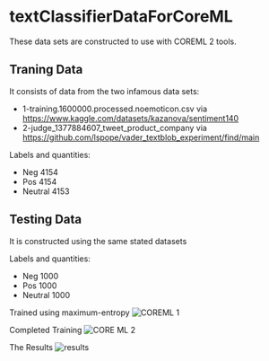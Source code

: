 # textClassifierDataForCoreML

These data sets are constructed to use with COREML 2 tools.

## Traning Data

It consists of data from the two infamous data sets: 

* 1-training.1600000.processed.noemoticon.csv via https://www.kaggle.com/datasets/kazanova/sentiment140
* 2-judge_1377884607_tweet_product_company via https://github.com/lspope/vader_textblob_experiment/find/main

Labels and quantities:

* Neg 4154
* Pos 4154
* Neutral 4153

## Testing Data

It is constructed using the same stated datasets

Labels and quantities:

* Neg 1000
* Pos 1000
* Neutral 1000


Trained using maximum-entropy 
![COREML 1](https://user-images.githubusercontent.com/7967591/168023652-3c9726da-6469-4bf6-b124-7b779b96ea27.jpg)

Completed Training
![CORE ML 2](https://user-images.githubusercontent.com/7967591/168023849-1223efe8-81d4-401f-a53a-867730c8c627.jpg)

The Results
![results](https://user-images.githubusercontent.com/7967591/168024034-39eab42d-2be3-4b81-be8c-51f70b227d88.jpg)


